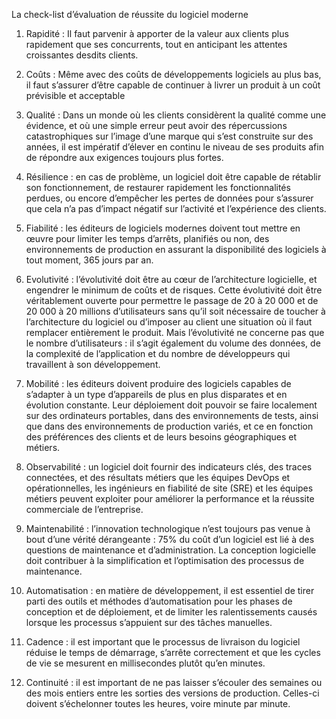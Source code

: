 
La check-list d’évaluation de réussite du logiciel moderne

1. Rapidité : Il faut parvenir à apporter de la valeur aux clients plus rapidement que ses concurrents, tout en anticipant les attentes croissantes desdits clients.

2. Coûts : Même avec des coûts de développements logiciels au plus bas, il faut s’assurer d’être capable de continuer à livrer un produit à un coût prévisible et acceptable

3. Qualité : Dans un monde où les clients considèrent la qualité comme une évidence, et où une simple erreur peut avoir des répercussions catastrophiques sur l’image d’une marque qui s’est construite sur des années, il est impératif d’élever en continu le niveau de ses produits afin de répondre aux exigences toujours plus fortes.

4. Résilience : en cas de problème, un logiciel doit être capable de rétablir son fonctionnement, de restaurer rapidement les fonctionnalités perdues, ou encore d’empêcher les pertes de données pour s’assurer que cela n’a pas d’impact négatif sur l’activité et l’expérience des clients.  

5. Fiabilité : les éditeurs de logiciels modernes doivent tout mettre en œuvre pour limiter les temps d’arrêts, planifiés ou non, des environnements de production en assurant la disponibilité des logiciels à tout moment, 365 jours par an.

6. Evolutivité : l’évolutivité doit être au cœur de l’architecture logicielle, et engendrer le minimum de coûts et de risques. Cette évolutivité doit être véritablement ouverte pour permettre le passage de 20 à 20 000 et de 20 000 à 20 millions d’utilisateurs sans qu’il soit nécessaire de toucher à l’architecture du logiciel ou d’imposer au client une situation où il faut remplacer entièrement le produit. Mais l’évolutivité ne concerne pas que le nombre d’utilisateurs : il s’agit également du volume des données, de la complexité de l’application et du nombre de développeurs qui travaillent à son développement.

7. Mobilité : les éditeurs doivent produire des logiciels capables de s’adapter à un type d’appareils de plus en plus disparates et en évolution constante. Leur déploiement doit pouvoir se faire localement sur des ordinateurs portables, dans des environnements de tests, ainsi que dans des environnements de production variés, et ce en fonction des préférences des clients et de leurs besoins géographiques et métiers.

8. Observabilité : un logiciel doit fournir des indicateurs clés, des traces connectées, et des résultats métiers que les équipes DevOps et opérationnelles, les ingénieurs en fiabilité de site (SRE) et les équipes métiers peuvent exploiter pour améliorer la performance et la réussite commerciale de l’entreprise.

9. Maintenabilité : l’innovation technologique n’est toujours pas venue à bout d’une vérité dérangeante : 75% du coût d’un logiciel est lié à des questions de maintenance et d’administration. La conception logicielle doit contribuer à la simplification et l’optimisation des processus de maintenance.

10. Automatisation : en matière de développement, il est essentiel de tirer parti des outils et méthodes d’automatisation pour les phases de conception et de déploiement, et de limiter les ralentissements causés lorsque les processus s’appuient sur des tâches manuelles.

11. Cadence : il est important que le processus de livraison du logiciel réduise le temps de démarrage, s’arrête correctement et que les cycles de vie se mesurent en millisecondes plutôt qu’en minutes.

12. Continuité : il est important de ne pas laisser s’écouler des semaines ou des mois entiers entre les sorties des versions de production. Celles-ci doivent s’échelonner toutes les heures, voire minute par minute.